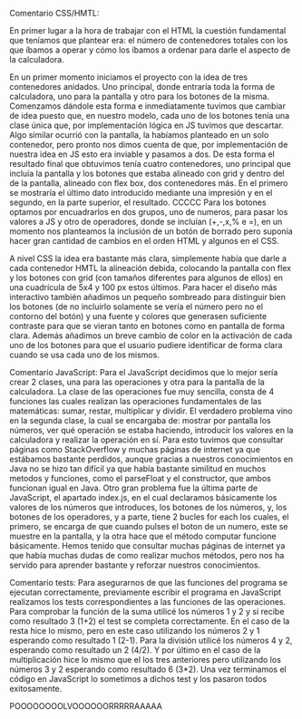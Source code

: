 Comentario CSS/HMTL:

En primer lugar a la hora de trabajar con el HTML la cuestión fundamental que teníamos que plantear era: el número de contenedores totales con los que íbamos a operar y cómo los íbamos a ordenar para darle el aspecto de la calculadora.

En un primer momento iniciamos el proyecto con la idea de tres  contenedores anidados. Uno principal, donde entraría toda la forma de calculadora, uno para la pantalla y otro para los botones de la misma. Comenzamos dándole esta forma e inmediatamente tuvimos que cambiar de idea puesto que, en nuestro modelo, cada uno de los botones tenía una clase única que, por implementación lógica en JS tuvimos que descartar. Algo similar ocurrió con la pantalla, la habíamos  planteado en un solo contenedor, pero pronto nos dimos cuenta de que, por implementación de nuestra idea en JS esto era inviable y pasamos a dos. De esta forma el resultado final que obtuvimos tenía cuatro contenedores, uno principal que incluía la pantalla y los botones que estaba alineado con grid y  dentro del de la pantalla, alineado con flex box, dos contenedores más. En el primero se mostraría el último dato introducido mediante una impresión y en el segundo, en la parte superior, el resultado.
CCCCC
Para los botones optamos por encuadrarlos en dos grupos, uno de numeros, para pasar los valores a JS y otro de operadores, donde se incluían (+,-,x,% e =), en un momento nos planteamos la inclusión de un botón de borrado pero suponía hacer gran cantidad de cambios en el orden HTML y algunos en el CSS.

A nivel CSS la idea era bastante más clara, simplemente había que darle a cada contenedor HMTL la alineación debida, colocando la pantalla con flex y los botones con grid (con tamaños diferentes para algunos de ellos) en una cuadrícula  de 5x4 y 100 px estos últimos. Para hacer el diseño más interactivo también añadimos un pequeño sombreado para distinguir bien los botones (de no incluirlo solamente se vería el número pero no el contorno del botón) y una fuente y colores que generasen suficiente contraste para que se vieran tanto en botones como en pantalla de forma clara. Además añadimos un breve cambio de color en la activación de cada uno de los botones para que el usuario pudiere identificar de forma  clara cuando se usa cada uno de los mismos.

Comentario JavaScript:
Para el JavaScript decidimos que lo mejor sería crear 2 clases, una para las operaciones y otra para la pantalla de la calculadora. La clase de las operaciones fue muy sencilla, consta de 4 funciones las cuales realizan las operaciones fundamentales de las matemáticas: sumar, restar, multiplicar y dividir. El verdadero problema vino en la segunda clase, la cual se encargaba de: mostrar por pantalla los números, ver qué operación se estaba haciendo, introducir los valores en la calculadora y realizar la operación en sí. Para esto tuvimos que consultar páginas como StackOverflow y muchas páginas de internet ya que estábamos bastante perdidos, aunque gracias a nuestros conocimientos en Java no se hizo tan difícil ya que había bastante similitud en muchos metodos y funciones, como el parseFloat y el constructor, que ambos funcionan igual en Java.
Otro gran problema fue la última parte de JavaScript, el apartado index.js, en el cual declaramos básicamente los valores de los números que introduces, los botones de los números, y, los botones de los operadores, y a parte, tiene 2 bucles for each los cuales, el primero, se encarga de que cuando pulses el boton de un numero, este se muestre en la pantalla, y la otra hace que el método computar funcione básicamente.
Hemos tenido que consultar muchas páginas de internet ya que había muchas dudas de como realizar muchos métodos, pero nos ha servido para aprender bastante y reforzar nuestros conocimientos.

Comentario tests:
Para asegurarnos de que las funciones del programa se ejecutan correctamente, previamente escribir el programa en JavaScript realizamos los tests correspondientes a las funciones de las operaciones. Para comprobar la función de la suma utilicé los números 1 y 2 y si recibe como resultado 3 (1+2) el test se completa correctamente. En el caso de la resta hice lo mismo, pero en este caso utilizando los números 2 y 1 esperando como resultado 1 (2-1). Para la división utilicé los números 4 y 2, esperando como resultado un 2 (4/2). Y por último en el caso de la multiplicación hice lo mismo que el los tres anteriores pero utilizando los números 3 y 2 esperando como resultado 6 (3*2). Una vez terminamos el código en JavaScript lo sometimos a dichos test y los pasaron todos exitosamente.


POOOOOOOOLVOOOOOORRRRRAAAAA
